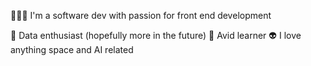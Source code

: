 

👩🏻‍💻 I'm a software dev with passion for front end development

💠 Data enthusiast (hopefully more in the future)
🧠 Avid learner
👽 I love anything space and AI related


